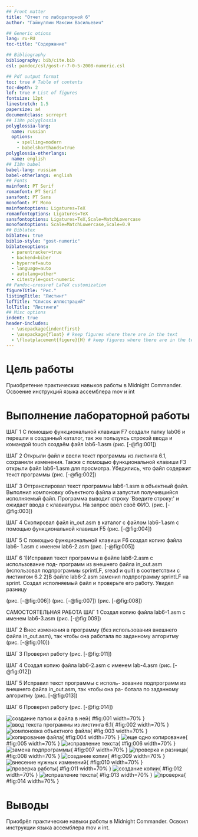 ```yaml
---
## Front matter
title: "Отчет по лабораторной 6"
author: "Гайнуллин Максим Васильевич"

## Generic otions
lang: ru-RU
toc-title: "Содержание"

## Bibliography
bibliography: bib/cite.bib
csl: pandoc/csl/gost-r-7-0-5-2008-numeric.csl

## Pdf output format
toc: true # Table of contents
toc-depth: 2
lof: true # List of figures
fontsize: 12pt
linestretch: 1.5
papersize: a4
documentclass: scrreprt
## I18n polyglossia
polyglossia-lang:
  name: russian
  options:
	- spelling=modern
	- babelshorthands=true
polyglossia-otherlangs:
  name: english
## I18n babel
babel-lang: russian
babel-otherlangs: english
## Fonts
mainfont: PT Serif
romanfont: PT Serif
sansfont: PT Sans
monofont: PT Mono
mainfontoptions: Ligatures=TeX
romanfontoptions: Ligatures=TeX
sansfontoptions: Ligatures=TeX,Scale=MatchLowercase
monofontoptions: Scale=MatchLowercase,Scale=0.9
## Biblatex
biblatex: true
biblio-style: "gost-numeric"
biblatexoptions:
  - parentracker=true
  - backend=biber
  - hyperref=auto
  - language=auto
  - autolang=other*
  - citestyle=gost-numeric
## Pandoc-crossref LaTeX customization
figureTitle: "Рис."
listingTitle: "Листинг"
lofTitle: "Список иллюстраций"
lolTitle: "Листинги"
## Misc options
indent: true
header-includes:
  - \usepackage{indentfirst}
  - \usepackage{float} # keep figures where there are in the text
  - \floatplacement{figure}{H} # keep figures where there are in the text
---
```


# Цель работы
Приобретение практических навыков работы в Midnight Commander. Освоение
инструкций языка ассемблера mov и int





# Выполнение лабораторной работы
ШАГ 1 С помощью функциональной клавиши F7 создали папку lab06 и перешли в созданный каталог, так же пользуясь строкой ввода и командой touch создаём файл lab6-1.asm
(рис. [-@fig:001])

ШАГ 2 Открыли файл и ввели текст программы из листинга 6.1, сохранили изменения. Также с помощью функциональной клавиши F3 открыли файл lab6-1.asm для
просмотра. Убедились, что файл содержит текст программы
(рис. [-@fig:002])

ШАГ 3 Оттранслировал текст программы lab6-1.asm в объектный файл. Выполнил компоновку объектного файла и запустил получившийся исполняемый
файл. Программа выводит строку 'Введите строку:' и ожидает ввода с
клавиатуры. На запрос ввёл своё ФИО.
(рис. [-@fig:003])

ШАГ 4 Скопировал файл in_out.asm в каталог с файлом lab6-1.asm
с помощью функциональной клавиши F5 
(рис. [-@fig:004])

ШАГ 5 С помощью функциональной клавиши F6 создал копию файла lab6-
1.asm с именем lab6-2.asm
(рис. [-@fig:005])

ШАГ 6 1)Исправил текст программы в файле lab6-2.asm с использование под-
программ из внешнего файла in_out.asm (использовал подпрограммы
sprintLF, sread и quit) в соответствии с листингом 6.2
2)В файле lab6-2.asm заменил подпрограмму sprintLF на sprint. Создал исполняемый файл и проверьте его работу. Увидел разницу

(рис. [-@fig:006])
(рис. [-@fig:007])
(рис. [-@fig:008])

САМОСТОЯТЕЛЬНАЯ РАБОТА
 ШАГ 1 Создал копию файла lab6-1.asm с именем lab6-3.asm 
 (рис. [-@fig:009])
 
 ШАГ 2 Внес изменения в программу (без
использования внешнего файла in_out.asm), так чтобы она работала по заданному алгоритму
(рис. [-@fig:010])

ШАГ 3 Проверил работу
(рис. [-@fig:011])

ШАГ 4 Создал копию файла lab6-2.asm с именем lab-4.asm
(рис. [-@fig:012])

ШАГ 5 Исправил текст программы с исполь-
зование подпрограмм из внешнего файла in_out.asm, так чтобы она ра-
ботала по заданному алгоритму
(рис. [-@fig:013])

ШАГ 6 Проверил работу 
(рис. [-@fig:014])







![создание папки и файла в ней](image/1.png){ #fig:001 width=70% }
![ввод текста программы из листинга 6.1](image/2.png){ #fig:002 width=70% }
![компоновка объектного файла](image/3.png){ #fig:003 width=70% }
![копирование файла](image/4.png){ #fig:004 width=70% }
![еще одно копирование](image/5.png){ #fig:005 width=70% }
![исправление текста](image/6.png){ #fig:006 width=70% }
![замена подпрограммы](image/7.png){ #fig:007 width=70% }
![проверка и разница](image/8.png){ #fig:008 width=70% }
![создание копии](image/9.png){ #fig:009 width=70% }
![внесение нужных изменений](image/10.png){ #fig:010 width=70% }
![проверка работы](image/11.png){ #fig:011 width=70% }
![создание копии](image/12.png){ #fig:012 width=70% }
![исправление текста](image/13.png){ #fig:013 width=70% }
![проверка](image/14.png){ #fig:014 width=70% }

# Выводы

Приобрёл практические навыки работы в Midnight Commander. Освоил
инструкции языка ассемблера mov и int.


